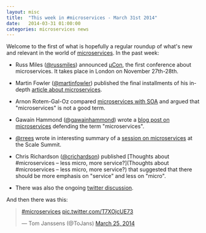 ```yaml
---
layout: misc
title:  "This week in #microservices - March 31st 2014"
date:   2014-03-31 01:00:00
categories: microservices news
---
```


Welcome to the first of what is hopefully a regular roundup of what's new and relevant in the world of [microservices](/patterns/microservices.html). In the past week:

* Russ Miles ([@russmiles](https://twitter.com/russmiles)) announced [µCon](https://skillsmatter.com/conferences/6312-mucon), the first conference about microservices.
It takes place in London on November 27th-28th.

* Martin Fowler ([@martinfowler](https://twitter.com/martinfowler)) published the final installments of his in-depth [article about microservices](http://martinfowler.com/articles/microservices.html).

* Arnon Rotem-Gal-Oz compared [microservices with SOA](http://arnon.me/2014/03/services-microservices-nanoservices) and argued that "microservices" is not a good term.

* Gawain Hammond ([@gawainhammond](https://twitter.com/gawainhammond)) wrote a [blog post on microservices](http://gawainhammond.blogspot.co.uk/2014/03/microservices-and-soa.html) defending the term "microservices".

* [@rrees](https://twitter.com/rrees) wrote in interesting summary of a [session on microservices](http://rrees.me/2014/03/24/the-state-of-microservices/) at the Scale Summit.

* Chris Richardson ([@crichardson](https://twitter.com/crichardson)) published [Thoughts about #microservices – less micro, more service?](Thoughts about #microservices – less micro, more service?)
that suggested that there should be more emphasis on "service" and less on "micro".

* There was also the ongoing [twitter discussion](https://twitter.com/search?q=%23microservices).

And then there was this:

<blockquote class="twitter-tweet" lang="en"><p><a href="https://twitter.com/search?q=%23microservices&amp;src=hash">#microservices</a> <a href="http://t.co/T7XOjcUE73">pic.twitter.com/T7XOjcUE73</a></p>&mdash; Tom Janssens (@ToJans) <a href="https://twitter.com/ToJans/statuses/448360079159328768">March 25, 2014</a></blockquote>
<script async src="//platform.twitter.com/widgets.js" charset="utf-8"></script>

